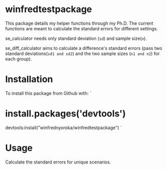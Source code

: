 # winfredtestpackage

This package details my helper functions through my Ph.D.
The current functions are meant to calculate the standard errors for different settings.

se_calculator needs only standard deviation (`sd`) and sample size(`n`).

se_diff_calculator aims to calculate a difference's standard errors (pass two standard deviations(`sd1 and sd2`) and the two sample sizes (`n1 and n2`) for each group).

# Installation

To install this package from Github with:
`
# install.packages('devtools')
devtools:install("winfrednyoroka/winfredtestpackage")
`

# Usage

Calculate the standard errors for unique scenarios.

 
